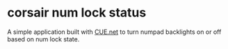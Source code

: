 # corsair num lock status
A simple application built with [CUE.net](https://github.com/DarthAffe/CUE.NET) to turn numpad backlights on or off based on num lock state.
